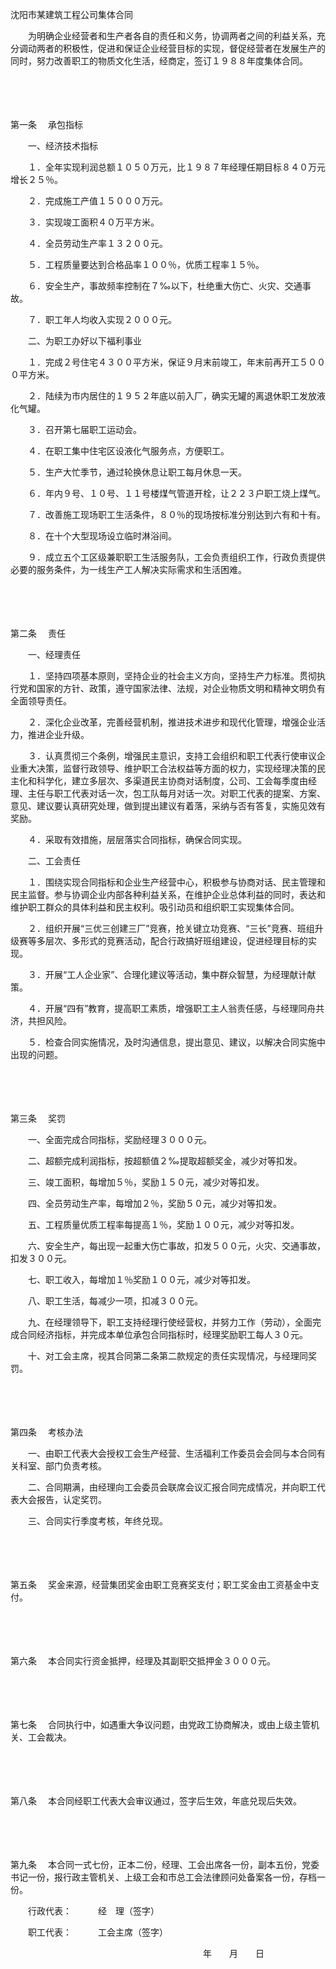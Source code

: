 



沈阳市某建筑工程公司集体合同



 

　　为明确企业经营者和生产者各自的责任和义务，协调两者之间的利益关系，充分调动两者的积极性，促进和保证企业经营目标的实现，督促经营者在发展生产的同时，努力改善职工的物质文化生活，经商定，签订１９８８年度集体合同。

　　 

　　

第一条
　承包指标

　　一、经济技术指标

　　１．全年实现利润总额１０５０万元，比１９８７年经理任期目标８４０万元增长２５％。

　　２．完成施工产值１５０００万元。

　　３．实现竣工面积４０万平方米。

　　４．全员劳动生产率１３２００元。

　　５．工程质量要达到合格品率１００％，优质工程率１５％。

　　６．安全生产，事故频率控制在７‰以下，杜绝重大伤亡、火灾、交通事故。

　　７．职工年人均收入实现２０００元。

　　二、为职工办好以下福利事业

　　１．完成２号住宅４３００平方米，保证９月末前竣工，年末前再开工５０００平方米。

　　２．陆续为市内居住的１９５２年底以前入厂，确实无罐的离退休职工发放液化气罐。

　　３．召开第七届职工运动会。

　　４．在职工集中住宅区设液化气服务点，方便职工。

　　５．生产大忙季节，通过轮换休息让职工每月休息一天。

　　６．年内９号、１０号、１１号楼煤气管道开栓，让２２３户职工烧上煤气。

　　７．改善施工现场职工生活条件，８０％的现场按标准分别达到六有和十有。

　　８．在十个大型现场设立临时淋浴间。

　　９．成立五个工区级兼职职工生活服务队，工会负责组织工作，行政负责提供必要的服务条件，为一线生产工人解决实际需求和生活困难。

　　 

　　

第二条
　责任

　　一、经理责任

　　１．坚持四项基本原则，坚持企业的社会主义方向，坚持生产力标准。贯彻执行党和国家的方针、政策，遵守国家法律、法规，对企业物质文明和精神文明负有全面领导责任。

　　２．深化企业改革，完善经营机制，推进技术进步和现代化管理，增强企业活力，推进企业升级。

　　３．认真贯彻三个条例，增强民主意识，支持工会组织和职工代表行使审议企业重大决策，监督行政领导、维护职工合法权益等方面的权力，实现经理决策的民主化和科学化，建立多层次、多渠道民主协商对话制度，公司、工会每季度由经理、主任与职工代表对话一次，包工队每月对话一次。对职工代表的提案、方案、意见、建议要认真研究处理，做到提出建议有着落，采纳与否有答复，实施见效有奖励。

　　４．采取有效措施，层层落实合同指标，确保合同实现。

　　二、工会责任

　　１．围绕实现合同指标和企业生产经营中心，积极参与协商对话、民主管理和民主监督。参与协调企业内部各种利益关系，在维护企业总体利益的同时，表达和维护职工群众的具体利益和民主权利。吸引动员和组织职工实现集体合同。

　　２．组织开展“三优三创建三厂”竞赛，抢关键立功竞赛、“三长”竞赛、班组升级赛等多层次、多形式的竞赛活动，配合行政搞好班组建设，促进经理目标的实现。

　　３．开展“工人企业家”、合理化建议等活动，集中群众智慧，为经理献计献策。

　　４．开展“四有”教育，提高职工素质，增强职工主人翁责任感，与经理同舟共济，共担风险。

　　５．检查合同实施情况，及时沟通信息，提出意见、建议，以解决合同实施中出现的问题。

　　 

　　

第三条
　奖罚

　　一、全面完成合同指标，奖励经理３０００元。

　　二、超额完成利润指标，按超额值２‰提取超额奖金，减少对等扣发。

　　三、竣工面积，每增加５％，奖励１５０元，减少对等扣发。

　　四、全员劳动生产率，每增加２％，奖励５０元，减少对等扣发。

　　五、工程质量优质工程率每提高１％，奖励１００元，减少对等扣发。

　　六、安全生产，每出现一起重大伤亡事故，扣发５００元，火灾、交通事故，扣发３００元。

　　七、职工收入，每增加１％奖励１００元，减少对等扣发。

　　八、职工生活，每减少一项，扣减３００元。

　　九、在经理领导下，职工支持经理行使经营权，并努力工作（劳动），全面完成合同经济指标，并完成本单位承包合同指标时，经理奖励职工每人３０元。

　　十、对工会主席，视其合同第二条第二款规定的责任实现情况，与经理同奖罚。

　　 

　　

第四条
　考核办法

　　一、由职工代表大会授权工会生产经营、生活福利工作委员会会同与本合同有关科室、部门负责考核。

　　二、合同期满，由经理向工会委员会联席会议汇报合同完成情况，并向职工代表大会报告，认定奖罚。

　　三、合同实行季度考核，年终兑现。

　　 

　　

第五条
　奖金来源，经营集团奖金由职工竞赛奖支付；职工奖金由工资基金中支付。

　　 

　　

第六条
　本合同实行资金抵押，经理及其副职交抵押金３０００元。

　　 

　　

第七条
　合同执行中，如遇重大争议问题，由党政工协商解决，或由上级主管机关、工会裁决。

　　 

　　

第八条
　本合同经职工代表大会审议通过，签字后生效，年底兑现后失效。

　　 

　　

第九条
　本合同一式七份，正本二份，经理、工会出席各一份，副本五份，党委书记一份，报行政主管机关、上级工会和市总工会法律顾问处备案各一份，存档一份。

　　行政代表：　　　经　理（签字）

　　职工代表：　　　工会主席（签字）

　　　　　　　　　　　　　　　　　　　　　　年　　月　　日
